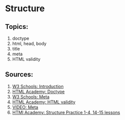 # Structure

## Topics:

1. doctype
2. html, head, body
3. title
4. meta
5. HTML validity

## Sources:

1. [W3 Schools: Introduction](https://www.w3schools.com/html/html_intro.asp)
2. [HTML Academy: Doctype](https://htmlacademy.ru/blog/boost/frontend/doctype)
3. [W3 Schools: Meta](https://www.w3schools.com/tags/tag_meta.asp)
4. [HTML Academy: HTML validity](https://htmlacademy.ru/blog/boost/tutorial/html-validation)
5. [VIDEO: Meta](https://www.youtube.com/watch?v=Luo_wCcWAaw&list=PLLAZ4kZ9dFpMSXUYwxDFOvyxlssug29Fu&index=16)
6. [HTMl Academy: Structure Practice 1-4, 14-15 lessons](https://htmlacademy.ru/courses/299)
